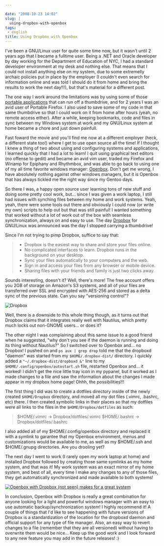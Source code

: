 ```yaml
---

date: "2008-10-23 14:02"
slug: |
  using-dropbox-with-openbox
tags:
 - english
title: Using Dropbox with Openbox
---
```


I've been a GNU/Linux user for quite some time now, but it wasn't until
2 years ago that I became a fulltime user. Being a .NET and Oracle
developer by day working for the Department of Education of NYC, I had a
standard developer environment at my desk and nothing else. That means
that I could not install anything else on my system, due to some
extremelly archaic policies put in place by the employer (I couldn't
even search for information online and was told I should do it from home
and bring the results to work the next day!!!), but that's material for
a different post.

The one way I work around the limitations was by using some of those
[portable applications](http://portableapps.com/) that can run off a
thumbdrive, and for 2 years I was an avid user of Portable Firefox. I
also used to save some of my code in that same thumbdrive so that I
could work on it from home after hours (yeah, no remote access either).
After a while, keeping bookmarks, code and files in sync between my
Windows system at work and my GNU/Linux system at home became a chore
and just down painfull.

Fast foward the movie and you'll find me now at a different employer
(heck, a different state too!) where I get to use open source all the
time! If I thought I knew a thing of two about using and configuring
systems and applications, I learned quickly that I had a lot to learn! I
quit using graphical text editors (no offense to gedit) and became an
avid vim user, traded my Firefox and Winamp for Epiphany and Rhythmbox,
and was able to go back to using one of my all time favorite windows
manager: [Openbox](http://icculus.org/openbox/index.php/Main_Page).
Don't get me wrong, I have absolutely nothing against other windows
managers, but it is Openbox that has always tickled me the right way
since my Gentoo days.

So there I was, a happy open source user learning tons of new stuff and
doing some pretty cool work, but... since I was given a work laptop, I
still had issues with synching files between my home and work systems.
Yeah, yeah, there were some tools out there and obviously I could now
(or write my own) scripts to help out but that was still painful! I
wanted something that worked without a lot of work out of the box with
seamless synchronization, always on and easy to use. The day
[Dropbox](http://www.getdropbox.com/) for GNU/Linux was announced was
the day I stopped carrying a thumbdrive!

Since I'm not trying to pimp Dropbox, suffice to say that:

> -   Dropbox is the easiest way to share and store your files online.
> -   No complicated interfaces to learn. Dropbox runs in the background
>     on your desktop.
> -   Sync your files automatically to your computers and the web.
> -   Sign in and access your files from any browser or mobile device.
> -   Sharing files with your friends and family is just two clicks
>     away.

Sounds interesting, doesn't it? Well, there's more! The free account
offers you 2GB of storage on Amazon's S3 systems, and all of your files
are transferred over SSL and encrypted with AES-256 and stored as a
delta sync of the previous state. Can you say "versioning control"?

![Dropbox](https://www.getdropbox.com/static/images/tour3b.png)

Well, there is a downside to this whole thing though, as it turns out
that Dropbox claims that it integrates really well with Nautilus, which
pretty much locks out non-GNOME users... or does it?

The other night I was complaining about this same issue to a good friend
when he suggested, "why don't you see if the daemon is running and doing
its thing without Nautilus?" So I switched over to Openbox and... no
Dropbox! I pushed on and `ps aux | grep drop` told me that the dropboxd
"daemon" was started from my `$HOME/.dropbox-dist/` directory. I quickly
added a `"~/.dropbox-dist/dropboxd &"` line to my
`$HOME/.config/openbox/autostart.sh` file, restarted Openbox and... it
worked! I didn't get the nice little tray icon in my pypanel, but it
worked as I made changes to a file and saw the information about the
changes I made appear in my dropbox home page! Ohhh, the
possibilities!!!

The first thing I did was to create a dotfiles directory inside of the
newly created `$HOME/Dropbox` directory, and moved all my dot files
(.vimrc, .bashrc, etc) there. I then created symbolic links in their
places so that my dotfiles were all links to the files in the
`$HOME/Dropbox/dotfiles` as such:

> \$HOME/.vimrc -\> Dropbox/dotfiles/.vimrc \$HOME/.bashrc -\>
> Dropbox/dotfiles/.bashrc

I also added all of my \$HOME/.config/openbox directory and replaced it
with a symlink to garantee that my Openbox environment, menus and
customizations would be available to me, as well as my \$HOME/.ssh and
\$HOME/.gnupg directories. Are you drooling yet?

The next day I went to work (I rarely open my work laptop at home) and
installed Dropbox followed by creating those same symlinks as my home
system, and that was it! My work system was an exact mirror of my home
system, and best of all, every time I make any changes to any of those
files, they get automatically synchronized and made available to both
systems!

[![Openbox with Dropbox (not seen) makes for a great
system](http://farm4.static.flickr.com/3003/2948601731_c75de0fd08.jpg)](http://www.flickr.com/photos/ogmaciel/2948601731/)

In conclusion, Openbox with Dropbox is really a great combination for
anyone looking for a light and powerful windows manager with an easy to
use automatic backup/synchronization system! I highly recommend it! A
couple of things that I'd like to see happening with future versions of
Dropbox is a standardization of the location for the dropboxd daemon and
official support for any type of file manager. Also, an easy way to
revert changes to a file (remember that they are all versioned) without
having to overwrite them would be nice... Keep up the good work and I
look forward to any new feature you may add in the future releases! :)
